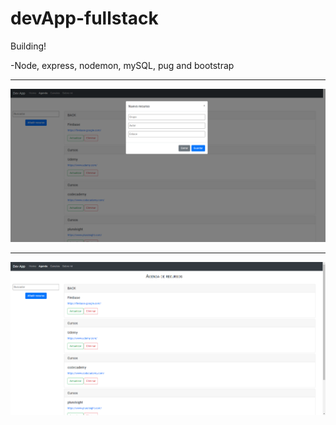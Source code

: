 # devApp-fullstack

<p>Building!</p>
<p>-Node, express, nodemon, mySQL, pug and bootstrap</p>
<hr>
<img src="/docs/add-devapp.png">
<hr>
<img src="/docs/agenda-devapp.png">

